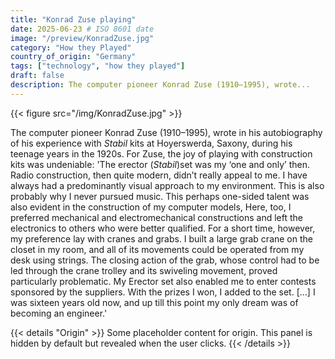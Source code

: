 ```yaml
---
title: "Konrad Zuse playing"
date: 2025-06-23 # ISO 8601 date
image: "/preview/KonradZuse.jpg"
category: "How they Played"
country_of_origin: "Germany"
tags: ["technology", "how they played"]
draft: false
description: The computer pioneer Konrad Zuse (1910–1995), wrote...
---
```


{{< figure src="/img/KonradZuse.jpg" >}}

The computer pioneer Konrad Zuse (1910–1995), wrote in his autobiography of his experience with *Stabil* kits at Hoyerswerda, Saxony, during his teenage years in the 1920s. For Zuse, the joy of playing with construction kits was undeniable:
'The erector (*Stabil*)set was my ‘one and only’ then. Radio construction, then quite modern, didn’t really appeal to me. I have always had a predominantly visual approach to my environment. This is also probably why I never pursued music. This perhaps one-sided talent was also evident in the construction of my computer models, Here, too, I preferred mechanical and electromechanical constructions and left the electronics to others who were better qualified. For a short time, however, my preference lay with cranes and grabs. I built a large grab crane on the closet in my room, and all of its movements could be operated from my desk using strings. The closing action of the grab, whose control had to be led through the crane trolley and its swiveling movement, proved particularly problematic. My Erector set also enabled me to enter contests sponsored by the suppliers. With the prizes I won, I added to the set. […] I was sixteen years old now, and up till this point my only dream was of becoming an engineer.'


{{< details "Origin" >}}
Some placeholder content for origin. This panel is hidden by default but revealed when the user clicks.
{{< /details >}}

